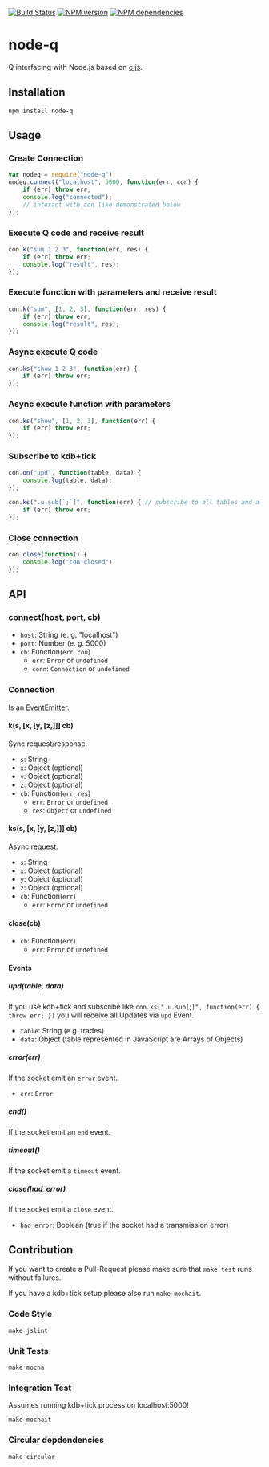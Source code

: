 [![Build Status](https://secure.travis-ci.org/cinovo/node-q.png)](http://travis-ci.org/cinovo/node-q)
[![NPM version](https://badge.fury.io/js/node-q.png)](http://badge.fury.io/js/node-q)
[![NPM dependencies](https://david-dm.org/cinovo/node-q.png)](https://david-dm.org/cinovo/node-q)

# node-q

Q interfacing with Node.js based on [c.js](http://kx.com/q/c/c.js).

## Installation

```
npm install node-q
```

## Usage

### Create Connection

```javascript
var nodeq = require("node-q");
nodeq.connect("localhost", 5000, function(err, con) {
	if (err) throw err;
	console.log("connected");
	// interact with con like demonstrated below
});
```

### Execute Q code and receive result

```javascript
con.k("sum 1 2 3", function(err, res) {
	if (err) throw err;
	console.log("result", res);
});
```

### Execute function with parameters and receive result

```javascript
con.k("sum", [1, 2, 3], function(err, res) {
	if (err) throw err;
	console.log("result", res);
});
```

### Async execute Q code

```javascript
con.ks("show 1 2 3", function(err) {
	if (err) throw err;
});
```

### Async execute function with parameters

```javascript
con.ks("show", [1, 2, 3], function(err) {
	if (err) throw err;
});
```

### Subscribe to kdb+tick

```javascript
con.on("upd", function(table, data) {
	console.log(table, data);
});

con.ks(".u.sub[`;`]", function(err) { // subscribe to all tables and all symbols
	if (err) throw err;
});
```

### Close connection

```javascript
con.close(function() {
	console.log("con closed");
});
```

## API

### connect(host, port, cb)

* `host`: String (e. g. "localhost")
* `port`: Number (e. g. 5000)
* `cb`: Function(`err`, `con`)
	* `err`: `Error` or `undefined`
	* `conn`: `Connection` or `undefined`

### Connection

Is an [EventEmitter](http://nodejs.org/api/events.html#events_class_events_eventemitter).

#### k(s, [x, [y, [z,]]] cb)

Sync request/response.

* `s`: String
* `x`: Object (optional)
* `y`: Object (optional)
* `z`: Object (optional)
* `cb`: Function(`err`, `res`)
	* `err`: `Error` or `undefined`
	* `res`: `Object` or `undefined`

#### ks(s, [x, [y, [z,]]] cb)

Async request.

* `s`: String
* `x`: Object (optional)
* `y`: Object (optional)
* `z`: Object (optional)
* `cb`: Function(`err`)
	* `err`: `Error` or `undefined`

#### close(cb)

* `cb`: Function(`err`)
	* `err`: `Error` or `undefined`

#### Events

##### upd(table, data)

If you use kdb+tick and subscribe like `con.ks(".u.sub[`;`]", function(err) { throw err; })` you will receive all Updates via `upd` Event.

* `table`: String (e.g. trades)
* `data`: Object (table represented in JavaScript are Arrays of Objects)

##### error(err)

If the socket emit an `error` event.

* `err`: `Error`

##### end()

If the socket emit an `end` event.

##### timeout()

If the socket emit a `timeout` event.

##### close(had_error)

If the socket emit a `close` event.

* `had_error`: Boolean (true if the socket had a transmission error)

## Contribution

If you want to create a Pull-Request please make sure that `make test` runs without failures.

If you have a kdb+tick setup please also run `make mochait`.

### Code Style

	make jslint

### Unit Tests

	make mocha

### Integration Test

Assumes running kdb+tick process on localhost:5000!

	make mochait

### Circular depdendencies

	make circular
